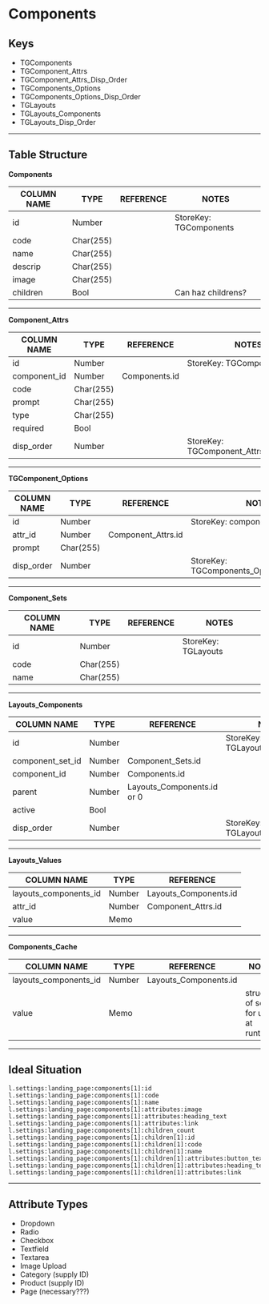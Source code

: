 # Components

## Keys

- TGComponents
- TGComponent_Attrs
- TGComponent_Attrs_Disp_Order
- TGComponents_Options
- TGComponents_Options_Disp_Order
- TGLayouts
- TGLayouts_Components
- TGLayouts_Disp_Order

---

## Table Structure

**Components**

**COLUMN NAME**|**TYPE**|**REFERENCE**|**NOTES**
-----|-----|-----|-----
id|Number| |StoreKey: TGComponents
code|Char(255)| | 
name|Char(255)| | 
descrip|Char(255)| | 
image|Char(255)| | 
children|Bool| |Can haz childrens?

---

**Component_Attrs**

**COLUMN NAME**|**TYPE**|**REFERENCE**|**NOTES**
-----|-----|-----|-----
id|Number| |StoreKey: TGComponent_Attrs
component_id|Number|Components.id| 
code|Char(255)| | 
prompt|Char(255)| | 
type|Char(255)| | 
required|Bool| | 
disp_order|Number| |StoreKey: TGComponent_Attrs_Disp_Order

---

**TGComponent_Options**

**COLUMN NAME**|**TYPE**|**REFERENCE**|**NOTES**
-----|-----|-----|-----
id|Number| |StoreKey: component_attrs
attr_id|Number|Component_Attrs.id| 
prompt|Char(255)| | 
disp_order|Number| |StoreKey: TGComponents_Options_Disp_Order

---

**Component_Sets**

**COLUMN NAME**|**TYPE**|**REFERENCE**|**NOTES**
-----|-----|-----|-----
id|Number| |StoreKey: TGLayouts
code|Char(255)| | 
name|Char(255)| | 

---

**Layouts_Components**

**COLUMN NAME**|**TYPE**|**REFERENCE**|**NOTES**
-----|-----|-----|-----
id|Number| |StoreKey: TGLayouts_Components
component_set_id|Number|Component_Sets.id| 
component_id|Number|Components.id| 
parent|Number|Layouts_Components.id or 0| 
active|Bool| | 
disp_order|Number| |StoreKey: TGLayouts_Disp_Order

---

**Layouts_Values**

**COLUMN NAME**|**TYPE**|**REFERENCE**
-----|-----|-----
layouts_components_id|Number|Layouts_Components.id
attr_id|Number|Component_Attrs.id
value|Memo| 

---

**Components_Cache**

**COLUMN NAME**|**TYPE**|**REFERENCE**|**NOTES**
-----|-----|-----|-----
layouts_components_id|Number|Layouts_Components.id| 
value|Memo| |structure of set for use at runtime

---

## Ideal Situation

```
l.settings:landing_page:components[1]:id
l.settings:landing_page:components[1]:code
l.settings:landing_page:components[1]:name
l.settings:landing_page:components[1]:attributes:image
l.settings:landing_page:components[1]:attributes:heading_text
l.settings:landing_page:components[1]:attributes:link
l.settings:landing_page:components[1]:children_count
l.settings:landing_page:components[1]:children[1]:id
l.settings:landing_page:components[1]:children[1]:code
l.settings:landing_page:components[1]:children[1]:name
l.settings:landing_page:components[1]:children[1]:attributes:button_text
l.settings:landing_page:components[1]:children[1]:attributes:heading_text
l.settings:landing_page:components[1]:children[1]:attributes:link
```

---

## Attribute Types

- Dropdown
- Radio
- Checkbox
- Textfield
- Textarea
- Image Upload
- Category (supply ID)
- Product (supply ID)
- Page (necessary???)